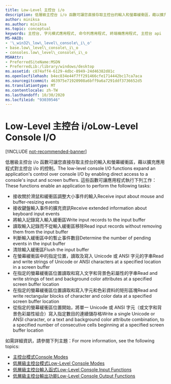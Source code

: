 ```yaml
---
title: Low-Level 主控台 i/o
description: 低層級主控台 i/o 函數可讓您直接存取主控台的輸入和螢幕緩衝區，藉以擴充應用程式對主控台 i/o 的控制。
author: miniksa
ms.author: miniksa
ms.topic: conceptual
keywords: 主控台, 字元模式應用程式, 命令列應用程式, 終端機應用程式, 主控台 api
MS-HAID:
- '\_win32\_low\_level\_console\_i\_o'
- base.low\_level\_console\_i\_o
- consoles.low\_level\_console\_i\_o
MSHAttr:
- PreferredSiteName:MSDN
- PreferredLib:/library/windows/desktop
ms.assetid: c874aff4-6129-4dbc-8949-24d46382d81c
ms.openlocfilehash: b4ec834e44f7ff291466cfe1714442bc17ca7aca
ms.sourcegitcommit: 463975e71920908a6bff9a6a7291ddf3736652d5
ms.translationtype: MT
ms.contentlocale: zh-TW
ms.lasthandoff: 10/30/2020
ms.locfileid: "93039546"
---
```

# <a name="low-level-console-io"></a><span data-ttu-id="0e801-104">Low-Level 主控台 i/o</span><span class="sxs-lookup"><span data-stu-id="0e801-104">Low-Level Console I/O</span></span>

[!INCLUDE [not-recommended-banner](./includes/not-recommended-banner.md)]

<span data-ttu-id="0e801-105">低層級主控台 i/o 函數可讓您直接存取主控台的輸入和螢幕緩衝區，藉以擴充應用程式對主控台 i/o 的控制。</span><span class="sxs-lookup"><span data-stu-id="0e801-105">The low-level console I/O functions expand an application's control over console I/O by enabling direct access to a console's input and screen buffers.</span></span> <span data-ttu-id="0e801-106">這些函數可讓應用程式執行下列工作：</span><span class="sxs-lookup"><span data-stu-id="0e801-106">These functions enable an application to perform the following tasks:</span></span>

- <span data-ttu-id="0e801-107">接收關於滑鼠和緩衝區調整大小事件的輸入</span><span class="sxs-lookup"><span data-stu-id="0e801-107">Receive input about mouse and buffer-resizing events</span></span>
- <span data-ttu-id="0e801-108">接收鍵盤輸入事件的擴充資訊</span><span class="sxs-lookup"><span data-stu-id="0e801-108">Receive extended information about keyboard input events</span></span>
- <span data-ttu-id="0e801-109">將輸入記錄寫入輸入緩衝區</span><span class="sxs-lookup"><span data-stu-id="0e801-109">Write input records to the input buffer</span></span>
- <span data-ttu-id="0e801-110">讀取輸入記錄而不從輸入緩衝區移除</span><span class="sxs-lookup"><span data-stu-id="0e801-110">Read input records without removing them from the input buffer</span></span>
- <span data-ttu-id="0e801-111">判斷輸入緩衝區中的暫止事件數目</span><span class="sxs-lookup"><span data-stu-id="0e801-111">Determine the number of pending events in the input buffer</span></span>
- <span data-ttu-id="0e801-112">清除輸入緩衝區</span><span class="sxs-lookup"><span data-stu-id="0e801-112">Flush the input buffer</span></span>
- <span data-ttu-id="0e801-113">在螢幕緩衝區中的指定位置，讀取及寫入 Unicode 或 ANSI 字元的字串</span><span class="sxs-lookup"><span data-stu-id="0e801-113">Read and write strings of Unicode or ANSI characters at a specified location in a screen buffer</span></span>
- <span data-ttu-id="0e801-114">在指定的螢幕緩衝區位置讀取和寫入文字和背景色彩屬性的字串</span><span class="sxs-lookup"><span data-stu-id="0e801-114">Read and write strings of text and background color attributes at a specified screen buffer location</span></span>
- <span data-ttu-id="0e801-115">在指定的螢幕緩衝區位置讀取和寫入字元和色彩資料的矩形區塊</span><span class="sxs-lookup"><span data-stu-id="0e801-115">Read and write rectangular blocks of character and color data at a specified screen buffer location</span></span>
- <span data-ttu-id="0e801-116">從指定的螢幕緩衝區位置開始，將單一 Unicode 或 ANSI 字元（或文字和背景色彩屬性組合）寫入指定數目的連續儲存格</span><span class="sxs-lookup"><span data-stu-id="0e801-116">Write a single Unicode or ANSI character, or a text and background color attribute combination, to a specified number of consecutive cells beginning at a specified screen buffer location</span></span>

<span data-ttu-id="0e801-117">如需詳細資訊，請參閱下列主題：</span><span class="sxs-lookup"><span data-stu-id="0e801-117">For more information, see the following topics:</span></span>

- [<span data-ttu-id="0e801-118">主控台模式</span><span class="sxs-lookup"><span data-stu-id="0e801-118">Console Modes</span></span>](console-modes.md)
- [<span data-ttu-id="0e801-119">低層級主控台模式</span><span class="sxs-lookup"><span data-stu-id="0e801-119">Low-Level Console Modes</span></span>](low-level-console-modes.md)
- [<span data-ttu-id="0e801-120">低層級主控台輸入函式</span><span class="sxs-lookup"><span data-stu-id="0e801-120">Low-Level Console Input Functions</span></span>](low-level-console-input-functions.md)
- [<span data-ttu-id="0e801-121">低層級主控台輸出功能</span><span class="sxs-lookup"><span data-stu-id="0e801-121">Low-Level Console Output Functions</span></span>](low-level-console-output-functions.md)
